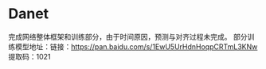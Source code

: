 # Danet
完成网络整体框架和训练部分，由于时间原因，预测与对齐过程未完成。
部分训练模型地址：链接：https://pan.baidu.com/s/1EwU5UrHdnHoqpCRTmL3KNw 提取码：1021
